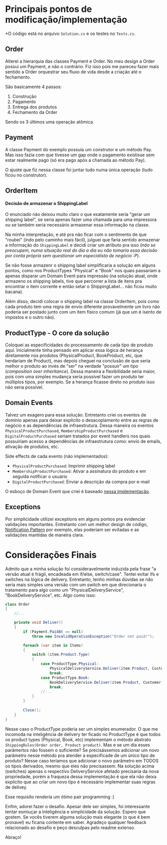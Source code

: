 # Principais pontos de modificação/implementação

*O código está no arquivo `Solution.cs` e os testes no `Tests.cs`.

## Order
Alterei a hierarquia das classes Payment e Order. No meu design a Order possui um Payment, e não o contrário. Fiz isso pois me pareceu fazer mais sentido a Order orquestrar seu fluxo de vida desde a criação até o fechamento. 

São basicamente 4 passos:
1. Construção 
2. Pagamento
3. Entrega dos produtos
4. Fechamento da Order

Sendo os 3 últimos uma operação atômica.

## Payment
A classe Payment do exemplo possuía um construtor e um método Pay. Mas isso fazia com que tivesse um gap onde o pagamento existisse sem estar realmente pago (só era pago após a chamada ao método Pay).

O ajuste que fiz nessa classe foi juntar tudo numa única operação (tudo ficou no construtor).

## OrderItem

#### Decisão de armazenar o ShippingLabel

O enunciado não deixou muito claro o que exatamente seria "gerar um shipping label", se seria apenas fazer uma chamada para uma impressora ou se também seria necessário armazenar essa informação na classe. 

Na minha interpretação, e até pra não ficar com o sentimento de que "roubei" (indo pelo caminho mais fácil), julguei que faria sentido armazenar a informação do `ShippingLabel` e decidi criar um atributo pra isso (*não se preocupem, numa situação real do dia a dia eu não tomaria essa decisão por conta própria sem questionar um especialista de negócio :P*).

Se não fosse armazenr o shipping label simplificaria a solução em alguns pontos, como nos ProductTypes "Physical" e "Book" nos quais passariam a apenas disparar um Domain Event para impressão (na solução atual, onde armazeno os shipping labels, tive que percorrer a lista de itens pra encontrar o item corrente e então setar o ShippingLabel... não ficou muito bacana). 

Além disso, decidi colocar o shipping label na classe OrderItem, pois como cada produto tem uma regra de envio diferente provavelmente um livro não poderia ser postado junto com um item físico comum (já que um é isento de impostos e o outro não).

## ProductType - O core da solução

Coloquei as especificidades do processamento de cada tipo de produto aqui. Inicialmente tinha pensado em aplicar essa lógica de herança diretamente nos produtos (PhysicalProduct, BookProduct, etc, que herdariam de Product), mas depois cheguei na conclusão de que seria melhor o produto ao invés de "ser" na verdade "possuir" um tipo (*composition over inheritance*). Dessa maneira a flexibilidade seria maior, pois com uma simples mudança seria possível fazer um produto ter múltiplos tipos, por exemplo. Se a herança ficasse direto no produto isso não seria possível.

## Domain Events
Talvez um exagero para essa solução. Entretanto criei os eventos de domínio apenas para deixar explícito o desacoplamento entre as regras de negócio e as dependências de infraestrutura. Dessa maneira os eventos `PhysicalProductPurchased`, `MembershipProductPurchased` e `DigitalProductPurchased` seriam tratados por event handlers nos quais possuiriam acesso a dependências de infraestrutura como: envio de emails, ativação de produtos, etc.

Side effects de cada evento (não implementados):
* `PhysicalProductPurchased`: Imprimir shipping label
* `MembershipProductPurchased`: Ativar a assinatura do produto e em seguida notificar o usuário
* `DigitalProductPurchased`: Enviar a descrição da compra por e-mail 

O esboço de Domain Event que criei é baseado [nessa implementação](http://udidahan.com/2009/06/14/domain-events-salvation/). 

## Exceptions

Por simplicidade utilizei exceptions em alguns pontos pra evidenciar validações importantes. Entretanto com um melhor design de código, [Notification Pattern](https://martinfowler.com/articles/replaceThrowWithNotification.html) por exemplo, elas poderiam ser evitadas e as validações mantidas de maneira clara.  

# Considerações Finais

Admito que a minha solução foi consideravelmente induzida pela frase "a versão atual é frágil, encadeada em if/else, switch/case". Tentei evitar ifs e switches na lógica de delivery. Entretanto, tenho minhas dúvidas se não seria mais simples uma versão com um switch em que direcionaria o tratamento para algo como um "PhysicalDeliveryService", "BookDeliveryService", etc. Algo como isso:

```csharp
class Order
{
    //...

    private void Deliver()
    {
        if (Payment.PaidAt == null)
            throw new InvalidOperationException("Order not paid!");

        foreach (var item in Items)
        {
            switch (item.Product.Type)
            {
                case ProductType.Physical:
                    PhysicalDeliveryService.Deliver(item.Product, Customer);
                    break;
                case ProductType.Book:
                    BookDeliveryService.Deliver(item.Product, Customer);
                    break;
                //...
            }
        }
        
        Close();
    }
}  
```

Nesse caso o ProductType poderia ser um simples enumerador. O que me incomoda na inteligência de delivery ter ficado no ProductType é que todos os product types (Physical, Book, etc) implementam o método abstrato `ShippingRules(Order order, Product product)`. Mas e se um dia esses parâmertos não fossem o suficiente? Se precisássemos adicionar um novo parâmetro nesse método pra atender a especificade de um único tipo de produto? Nesse caso teríamos que adicionar o novo parâmetro em TODOS os tipos derivados, mesmo que eles não precisassem. Na solução acima (switches) apenas o respectivo DeliveryService afetado precisaria da nova propriedade, porém a fraqueza dessa implementação é que ela não deixa explícito que ao criar um novo tipo é necessário implementar suas regras de delivey. 

Esse requisito renderia um ótimo pair programming :)

Enfim, adorei fazer o desafio. Apesar dele ser simples, foi interessante tentar esmiuçar a inteligência e simplicidade da solução. Espero que gostem. Se vocês tiverem alguma solução mais elegante (o que é bem provavel) eu ficaria contente em saber. Agradeço qualquer feedback relacionado ao desafio e peço desculpas pelo readme extenso.

Abraço!